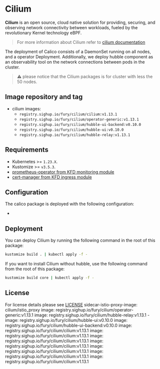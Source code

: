 # Cilium

<!-- <KFD-DOCS> -->

**Cilium** is an open source, cloud native solution for providing, securing, and observing network connectivity between
workloads, fueled by the revolutionary Kernel technology eBPF.

> For more information about Cilium refer to [cilium documentation][cilium-documentation]

The deployment of Calico consists of a DaemonSet running on all nodes, and a operator Deployment. Additionally, we deploy
hubble component as an observability tool on the network connections between pods in the cluster.

> ⚠️ please notice that the Cilium packages is for cluster with less the 50 nodes.

## Image repository and tag

- cilium images:
  - `registry.sighup.io/fury/cilium/cilium:v1.13.1`
  - `registry.sighup.io/fury/cilium/operator-generic:v1.13.1`
  - `registry.sighup.io/fury/cilium/hubble-ui-backend:v0.10.0`
  - `registry.sighup.io/fury/cilium/hubble-ui:v0.10.0`
  - `registry.sighup.io/fury/cilium/hubble-relay:v1.13.1`

## Requirements

- Kubernetes >= `1.23.X`.
- Kustomize >= `v3.5.3`.
- [prometheus-operator from KFD monitoring module][prometheus-operator]
- [cert-manager from KFD ingress module][cert-manager]

## Configuration

The calico package is deployed with the following configuration:

- 

## Deployment

You can deploy Cilium by running the following command in the root of this package:

```bash
kustomize build . | kubectl apply -f -
```

If you want to install Cilium without hubble, use the following command from the root of this package:

```bash
kustomize build core | kubectl apply -f -
```

<!-- LINKS -->
[cilium-documentation]: https://docs.cilium.io/en/stable/
[prometheus-operator]: https://github.com/sighup-io/fury-kubernetes-monitoring/blob/master/katalog/prometheus-operator
[cert-manager]: https://github.com/sighup-io/fury-kubernetes-ingress/blob/master/katalog/cert-manager

<!-- </KFD-DOCS> -->

## License

For license details please see [LICENSE](./../../LICENSE)
  sidecar-istio-proxy-image: cilium/istio_proxy
        image: registry.sighup.io/fury/cilium/operator-generic:v1.13.1
        image: registry.sighup.io/fury/cilium/hubble-relay:v1.13.1
      - image: registry.sighup.io/fury/cilium/hubble-ui:v0.10.0
        image: registry.sighup.io/fury/cilium/hubble-ui-backend:v0.10.0
        image: registry.sighup.io/fury/cilium/cilium:v1.13.1
        image: registry.sighup.io/fury/cilium/cilium:v1.13.1
        image: registry.sighup.io/fury/cilium/cilium:v1.13.1
        image: registry.sighup.io/fury/cilium/cilium:v1.13.1
        image: registry.sighup.io/fury/cilium/cilium:v1.13.1
        image: registry.sighup.io/fury/cilium/cilium:v1.13.1
        image: registry.sighup.io/fury/cilium/cilium:v1.13.1
